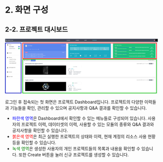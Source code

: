 # 2. 화면 구성

## 2-2. 프로젝트 대시보드

![](manual_2-2_1.png)

로그인 후 접속되는 첫 화면은 프로젝트 Dashboard입니다.
프로젝트의 다양한 이력들과 기능들을 확인, 관리할 수 있으며 공지사항과 Q&A 결과를 확인할 수 있습니다.

* <span style="color:blue">파란색 영역</span>은 Dashboard에서 확인할 수 있는 메뉴들로 구성되어 있습니다. 사용자의 프로젝트 이력, 데이터셋의 이력, 사용할 수 있는 모듈의 종류와 Q&A 결과와 공지사항을 확인할 수 있습니다.
* <span style="color:red">붉은색 영역</span>은 최근 실행한 프로젝트의 상태와 이력, 현재 계정의 리소스 사용 현황 등을 확인할 수 있습니다.
* <span style="color:green">녹색 영역</span>은 생성한 사용자의 개인 프로젝트들의 목록과 내용을 확인할 수 있습니다. 또한 Create 버튼을 눌러 신규 프로젝트를 생성할 수 있습니다.